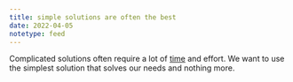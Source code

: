 ```yaml
---
title: simple solutions are often the best
date: 2022-04-05
notetype: feed
---
```


Complicated solutions often require a lot of [time](time%20is%20the%20most%20valuable%20resource.md) and effort. We want to use the simplest solution that solves our needs and nothing more.
